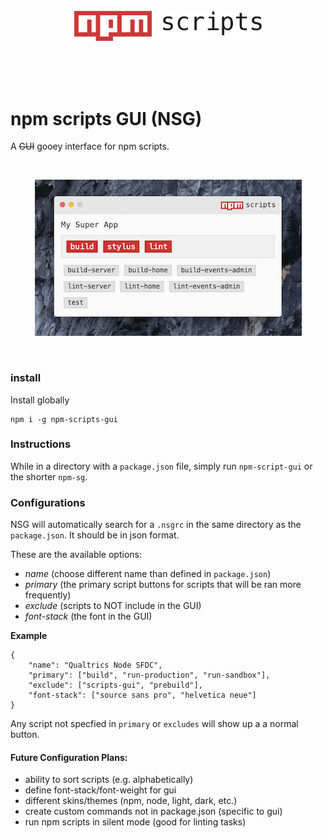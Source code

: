 <br>  
<br>  
<br>  
<p align="center">
<img width="300" src="npm-scripts.png"> 	
</p>
<br>  
<br>  
<br>  

# npm scripts GUI (NSG)
A ~~GUI~~ gooey interface for npm scripts.

<br>
<p align="center">
<img height="250" src="npmsg.png"> 	
</p>
<br>

### install
Install globally  
```
npm i -g npm-scripts-gui
```

### Instructions
While in a directory with a `package.json` file, simply run `npm-script-gui` or the shorter `npm-sg`.

### Configurations
NSG will automatically search for a `.nsgrc` in the same directory as the `package.json`. It should be in json format.

These are the available options:
- *name* (choose different name than defined in `package.json`)
- *primary* (the primary script buttons for scripts that will be ran more frequently)
- *exclude* (scripts to NOT include in the GUI)
- *font-stack* (the font in the GUI)

**Example**  
```
{
	"name": "Qualtrics Node SFDC",
	"primary": ["build", "run-production", "run-sandbox"],
	"exclude": ["scripts-gui", "prebuild"],
	"font-stack": ["source sans pro", "helvetica neue"]
}
```

Any script not specfied in `primary` or `excludes` will show up a a normal button. 

#### Future Configuration Plans:  
- ability to sort scripts (e.g. alphabetically)
- define font-stack/font-weight for gui
- different skins/themes (npm, node, light, dark, etc.)
- create custom commands not in package.json (specific to gui)
- run npm scripts in silent mode (good for linting tasks)
